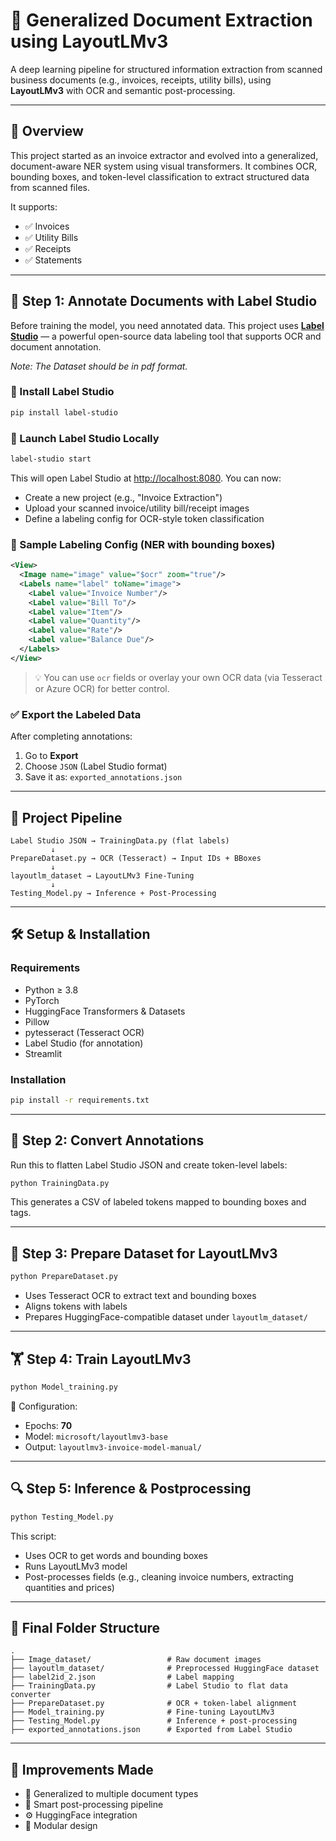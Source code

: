 
# 📄 Generalized Document Extraction using LayoutLMv3

A deep learning pipeline for structured information extraction from scanned business documents (e.g., invoices, receipts, utility bills), using **LayoutLMv3** with OCR and semantic post-processing.

---

## 🧭 Overview

This project started as an invoice extractor and evolved into a generalized, document-aware NER system using visual transformers. It combines OCR, bounding boxes, and token-level classification to extract structured data from scanned files.

It supports:
- ✅ Invoices
- ✅ Utility Bills
- ✅ Receipts
- ✅ Statements

---

## 🚦 Step 1: Annotate Documents with Label Studio

Before training the model, you need annotated data. This project uses [**Label Studio**](https://labelstud.io/) — a powerful open-source data labeling tool that supports OCR and document annotation.

*Note: The Dataset should be in pdf format.*

### 🔧 Install Label Studio
```bash
pip install label-studio
```

### 🚀 Launch Label Studio Locally
```bash
label-studio start
```

This will open Label Studio at [http://localhost:8080](http://localhost:8080). You can now:
- Create a new project (e.g., "Invoice Extraction")
- Upload your scanned invoice/utility bill/receipt images
- Define a labeling config for OCR-style token classification

### 🧩 Sample Labeling Config (NER with bounding boxes)
```xml
<View>
  <Image name="image" value="$ocr" zoom="true"/>
  <Labels name="label" toName="image">
    <Label value="Invoice Number"/>
    <Label value="Bill To"/>
    <Label value="Item"/>
    <Label value="Quantity"/>
    <Label value="Rate"/>
    <Label value="Balance Due"/>
  </Labels>
</View>
```

> 💡 You can use `ocr` fields or overlay your own OCR data (via Tesseract or Azure OCR) for better control.

### ✅ Export the Labeled Data
After completing annotations:
1. Go to **Export**
2. Choose `JSON` (Label Studio format)
3. Save it as: `exported_annotations.json`

---

## 🧱 Project Pipeline

```
Label Studio JSON → TrainingData.py (flat labels)
         ↓
PrepareDataset.py → OCR (Tesseract) → Input IDs + BBoxes
         ↓
layoutlm_dataset → LayoutLMv3 Fine-Tuning
         ↓
Testing_Model.py → Inference + Post-Processing
```

---

## 🛠️ Setup & Installation

### Requirements
- Python ≥ 3.8
- PyTorch
- HuggingFace Transformers & Datasets
- Pillow
- pytesseract (Tesseract OCR)
- Label Studio (for annotation)
- Streamlit

### Installation
```bash
pip install -r requirements.txt
```

---

## 🧮 Step 2: Convert Annotations

Run this to flatten Label Studio JSON and create token-level labels:

```bash
python TrainingData.py
```

This generates a CSV of labeled tokens mapped to bounding boxes and tags.

---

## 🧪 Step 3: Prepare Dataset for LayoutLMv3

```bash
python PrepareDataset.py
```

- Uses Tesseract OCR to extract text and bounding boxes
- Aligns tokens with labels
- Prepares HuggingFace-compatible dataset under `layoutlm_dataset/`

---

## 🏋️ Step 4: Train LayoutLMv3

```bash
python Model_training.py
```

📌 Configuration:
- Epochs: **70**
- Model: `microsoft/layoutlmv3-base`
- Output: `layoutlmv3-invoice-model-manual/`

---

## 🔍 Step 5: Inference & Postprocessing

```bash
python Testing_Model.py
```

This script:
- Uses OCR to get words and bounding boxes
- Runs LayoutLMv3 model
- Post-processes fields (e.g., cleaning invoice numbers, extracting quantities and prices)

---

## 

## 📁 Final Folder Structure

```
.
├── Image_dataset/                 # Raw document images
├── layoutlm_dataset/              # Preprocessed HuggingFace dataset
├── label2id_2.json                # Label mapping
├── TrainingData.py                # Label Studio to flat data converter
├── PrepareDataset.py              # OCR + token-label alignment
├── Model_training.py              # Fine-tuning LayoutLMv3
├── Testing_Model.py               # Inference + post-processing
├── exported_annotations.json      # Exported from Label Studio
```

---

## 🎯 Improvements Made

- 🧾 Generalized to multiple document types
- 🧠 Smart post-processing pipeline
- ⚙️ HuggingFace integration
- 🔄 Modular design
